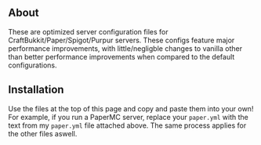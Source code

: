 ## About 

These are optimized server configuration files for CraftBukkit/Paper/Spigot/Purpur servers. These configs feature major performance improvements, with little/negligble changes to vanilla other than better performance improvements when compared to the default configurations.

## Installation

Use the files at the top of this page and copy and paste them into your own! For example, if you run a PaperMC server, replace your `paper.yml` with the text from my `paper.yml` file attached above. The same process applies for the other files aswell.
